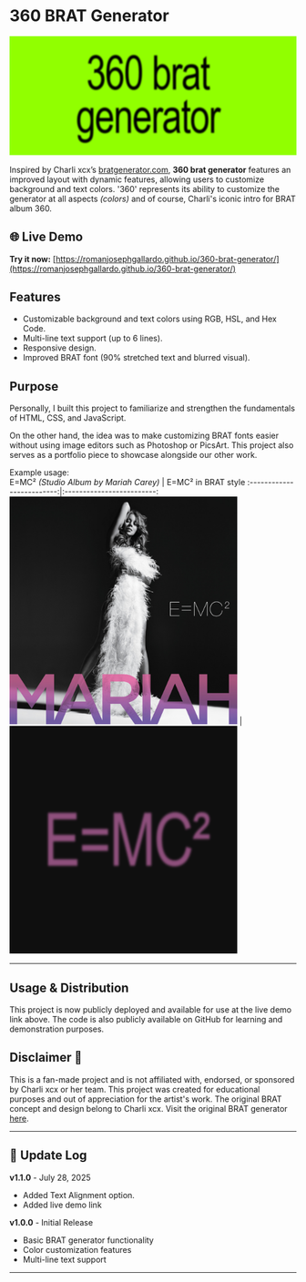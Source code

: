 # 360 BRAT Generator

![360 BRAT Generator Preview](assets/images/360_brat_generator_photo.png)

Inspired by Charli xcx’s [bratgenerator.com](https://www.bratgenerator.com/), **360 brat generator** features an
improved layout with dynamic features, allowing users 
to customize background and text colors. '360' 
represents its ability to customize the generator at all
aspects *(colors)* and of course, Charli's iconic intro for BRAT album 360.

## 🌐 Live Demo
**Try it now:** [https://romanjosephgallardo.github.io/360-brat-generator/](https://romanjosephgallardo.github.io/360-brat-generator/)


## Features
- Customizable background and text colors using RGB, HSL, and Hex Code.
- Multi-line text support (up to 6 lines).
- Responsive design.
- Improved BRAT font (90% stretched text and blurred visual).

## Purpose
Personally, I built this project to familiarize and strengthen the fundamentals of HTML, CSS, and JavaScript. 

On the other hand, the idea was to make customizing BRAT fonts easier without using image editors such as Photoshop or PicsArt. This project also serves as a portfolio piece to showcase alongside our other work.


Example usage:
<br>
E=MC² *(Studio Album by Mariah Carey)*            |  E=MC² in BRAT style
:-------------------------:|:-------------------------:
<img src="assets/images/EMC2_Artwork.jpg" width="400" alt="E=MC2"/>  |  <img src="assets/images/EMC2.png" width="400" alt="E=MC2 in BRAT style"/>


---
## Usage & Distribution
This project is now publicly deployed and available for use at the live demo link above. 
The code is also publicly available on GitHub for learning and demonstration purposes.

## Disclaimer 🔴
This is a fan-made project and is not affiliated with, endorsed, or sponsored by Charli xcx 
or her team. This project was created for educational purposes and out of appreciation
for the artist's work. The original BRAT concept and design belong to Charli xcx. Visit the original BRAT generator [here](https://www.bratgenerator.com/).

---

## 📝 Update Log

**v1.1.0** - July 28, 2025
- Added Text Alignment option.
- Added live demo link

**v1.0.0** - Initial Release
- Basic BRAT generator functionality
- Color customization features
- Multi-line text support

---